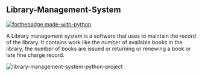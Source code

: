 ## Library-Management-System


[![forthebadge made-with-python](http://ForTheBadge.com/images/badges/made-with-python.svg)](https://www.python.org/)

 A Library management system is a software that uses to maintain the record of the library. It contains work like the number of available books in the library, the number of books are issued or returning or renewing a book or late fine charge record.
 
 ![library-management-system-python-project](https://user-images.githubusercontent.com/68494604/92790196-2f8d8000-f3c9-11ea-8767-c3746058babb.jpg)
